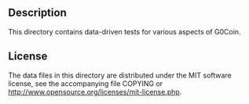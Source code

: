 Description
------------

This directory contains data-driven tests for various aspects of G0Coin.

License
--------

The data files in this directory are distributed under the MIT software
license, see the accompanying file COPYING or
http://www.opensource.org/licenses/mit-license.php.

